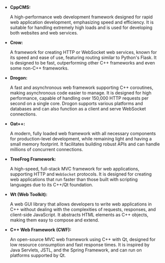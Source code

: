 
- **CppCMS:**
    
    A high-performance web development framework designed for rapid web application development, emphasizing speed and efficiency. It is suitable for handling extremely high loads and is used for developing both websites and web services.
    

- **Crow:**
    
    A framework for creating HTTP or WebSocket web services, known for its speed and ease of use, featuring routing similar to Python's Flask. It is designed to be fast, outperforming other C++ frameworks and even some non-C++ frameworks.
    

- **Drogon:**
    
    A fast and asynchronous web framework supporting C++ coroutines, making asynchronous code easier to manage. It is designed for high performance, capable of handling over 150,000 HTTP requests per second on a single core. Drogon supports various platforms and databases and can also function as a client and serve WebSocket connections.
    

- **Oat++:**
    
    A modern, fully loaded web framework with all necessary components for production-level development, while remaining light and having a small memory footprint. It facilitates building robust APIs and can handle millions of concurrent connections.
    

- **TreeFrog Framework:**
    
    A high-speed, full-stack MVC framework for web applications, supporting HTTP and `WebSocket` protocols. It is designed for creating web applications that run faster than those built with scripting languages due to its C++/Qt foundation. 
    

- **Wt (Web Toolkit):**
    
    A web GUI library that allows developers to write web applications in C++ without dealing with the complexities of requests, responses, and client-side JavaScript. It abstracts HTML elements as C++ objects, making them easy to compose and extend.
    

- **C++ Web Framework (CWF):**
    
    An open-source MVC web framework using C++ with Qt, designed for low resource consumption and fast response times. It is inspired by Java Servlets, JSTL, and the Spring Framework, and can run on platforms supported by Qt.